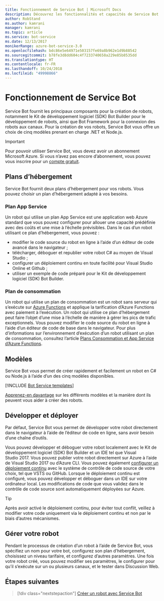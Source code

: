 ```yaml
---
title: Fonctionnement de Service Bot | Microsoft Docs
description: Découvrez les fonctionnalités et capacités de Service Bot.
author: RobStand
ms.author: kamrani
manager: kamrani
ms.topic: article
ms.service: bot-service
ms.date: 12/13/2017
monikerRange: azure-bot-service-3.0
ms.openlocfilehash: bdc86e5e64971e503157fe69a8b962e1d9b88542
ms.sourcegitcommit: b78fe3d8dd604c4f7233740658a229e85b8535dd
ms.translationtype: HT
ms.contentlocale: fr-FR
ms.lasthandoff: 10/24/2018
ms.locfileid: "49998866"
---
```

# <a name="how-bot-service-works"></a>Fonctionnement de Service Bot

Service Bot fournit les principaux composants pour la création de robots, notamment le Kit de développement logiciel (SDK) Bot Builder pour le développement de robots, ainsi que Bot Framework pour la connexion des robots aux canaux. Pour la création de vos robots, Service Bot vous offre un choix de cinq modèles prenant en charge .NET et Node.js.

> [!IMPORTANT]
> Pour pouvoir utiliser Service Bot, vous devez avoir un abonnement Microsoft Azure. Si vous n’avez pas encore d’abonnement, vous pouvez vous inscrire pour un <a href="https://azure.microsoft.com/en-us/free/" target="_blank">compte gratuit</a>.

## <a name="hosting-plans"></a>Plans d’hébergement
Service Bot fournit deux plans d’hébergement pour vos robots. Vous pouvez choisir un plan d’hébergement adapté à vos besoins.

### <a name="app-service-plan"></a>Plan App Service

Un robot qui utilise un plan App Service est une application web Azure standard que vous pouvez configurer pour allouer une capacité prédéfinie avec des coûts et une mise à l’échelle prévisibles. Dans le cas d’un robot utilisant ce plan d’hébergement, vous pouvez :

* modifier le code source du robot en ligne à l’aide d’un éditeur de code avancé dans le navigateur ;
* télécharger, déboguer et republier votre robot C# au moyen de Visual Studio ;
* configurer un déploiement continu en toute facilité pour Visual Studio Online et Github ;
* utiliser un exemple de code préparé pour le Kit de développement logiciel (SDK) Bot Builder.

### <a name="consumption-plan"></a>Plan de consommation
Un robot qui utilise un plan de consommation est un robot sans serveur qui s’exécute sur <a href="http://go.microsoft.com/fwlink/?linkID=747839" target="_blank">Azure Functions</a> et applique la tarification d’Azure Functions avec paiement à l’exécution. Un robot qui utilise ce plan d’hébergement peut faire l’objet d’une mise à l’échelle de manière à gérer les pics de trafic exceptionnels. Vous pouvez modifier le code source du robot en ligne à l’aide d’un éditeur de code de base dans le navigateur. Pour plus d’informations sur l’environnement d’exécution d’un robot utilisant un plan de consommation, consultez l’article <a target='_blank' href='/azure/azure-functions/functions-scale'>Plans Consommation et App Service d’Azure Functions</a>.

## <a name="templates"></a>Modèles

Service Bot vous permet de créer rapidement et facilement un robot en C# ou Node.js à l’aide d’un des cinq modèles disponibles.

[!INCLUDE [Bot Service templates](~/includes/snippet-abs-templates.md)]

[Apprenez-en davantage](bot-service-concept-templates.md) sur les différents modèles et la manière dont ils peuvent vous aider à créer des robots.

## <a name="develop-and-deploy"></a>Développer et déployer

Par défaut, Service Bot vous permet de développer votre robot directement dans le navigateur à l’aide de l’éditeur de code en ligne, sans avoir besoin d’une chaîne d’outils. 

Vous pouvez développer et déboguer votre robot localement avec le Kit de développement logiciel (SDK) Bot Builder et un IDE tel que Visual Studio 2017. Vous pouvez publier votre robot directement sur Azure à l’aide de Visual Studio 2017 ou d’Azure CLI. Vous pouvez également [configurer un déploiement continu](bot-service-continuous-deployment.md) avec le système de contrôle de code source de votre choix, tel que VSTS ou GitHub. Lorsque le déploiement continu est configuré, vous pouvez développer et déboguer dans un IDE sur votre ordinateur local. Les modifications de code que vous validez dans le contrôle de code source sont automatiquement déployées sur Azure.  

> [!TIP]
> Après avoir activé le déploiement continu, pour éviter tout conflit, veillez à modifier votre code uniquement via le déploiement continu et non par le biais d’autres mécanismes.

## <a name="manage-your-bot"></a>Gérer votre robot 

Pendant le processus de création d’un robot à l’aide de Service Bot, vous spécifiez un nom pour votre bot, configurez son plan d’hébergement, choisissez un niveau tarifaire, et configurez d’autres paramètres. Une fois votre robot créé, vous pouvez modifier ses paramètres, le configurer pour qu’il s’exécute sur un ou plusieurs canaux, et le tester dans Discussion Web. 

## <a name="next-steps"></a>Étapes suivantes

> [!div class="nextstepaction"]
> [Créer un robot avec Service Bot](bot-service-quickstart.md)